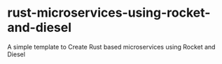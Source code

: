 # rust-microservices-using-rocket-and-diesel
A simple template to Create Rust based microservices using Rocket and Diesel
